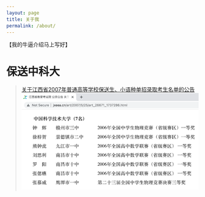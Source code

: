 ```yaml
---
layout: page
title: 关于我
permalink: /about/
---
```


【我的牛逼介绍马上写好】

# 保送中科大

> [关于江西省2007年普通高等学校保送生、小语种单招录取考生名单的公告](http://www.jxeea.cn/art/2007/5/25/art_26671_1737286.html)
> ![](assets/images/about-1.png)

